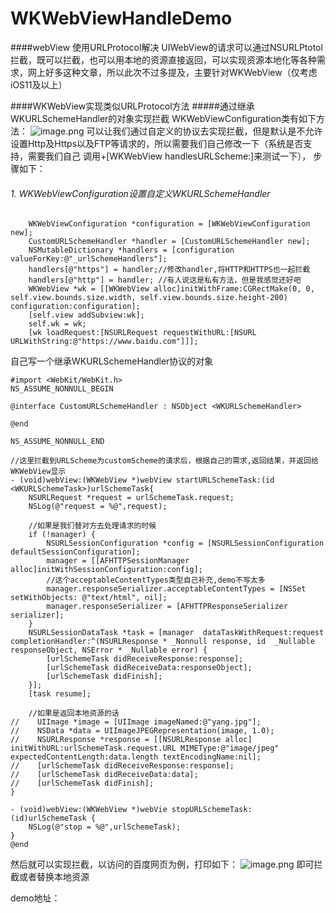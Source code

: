 # WKWebViewHandleDemo

####webView 使用URLProtocol解决
UIWebView的请求可以通过NSURLPtotol拦截，既可以拦截，也可以用本地的资源直接返回，可以实现资源本地化等各种需求，网上好多这种文章，所以此次不过多提及，主要针对WKWebView（仅考虑iOS11及以上）

####WKWebView实现类似URLProtocol方法
#####通过继承WKURLSchemeHandler的对象实现拦截
WKWebViewConfiguration类有如下方法：
![image.png](https://upload-images.jianshu.io/upload_images/5505686-aa4a4253ca84123e.png?imageMogr2/auto-orient/strip%7CimageView2/2/w/1240)
可以让我们通过自定义的协议去实现拦截，但是默认是不允许设置Http及Https以及FTP等请求的，所以需要我们自己修改一下（系统是否支持，需要我们自己
调用+[WKWebView handlesURLScheme:]来测试一下），
步骤如下：
###### 1. WKWebViewConfiguration设置自定义WKURLSchemeHandler
~~~
    WKWebViewConfiguration *configuration = [WKWebViewConfiguration new];
    CustomURLSchemeHandler *handler = [CustomURLSchemeHandler new];
    NSMutableDictionary *handlers = [configuration valueForKey:@"_urlSchemeHandlers"];
    handlers[@"https"] = handler;//修改handler,将HTTP和HTTPS也一起拦截
    handlers[@"http"] = handler; //有人说这是私有方法，但是我感觉还好吧
    WKWebView *wk = [[WKWebView alloc]initWithFrame:CGRectMake(0, 0, self.view.bounds.size.width, self.view.bounds.size.height-200) configuration:configuration];
    [self.view addSubview:wk];
    self.wk = wk;
    [wk loadRequest:[NSURLRequest requestWithURL:[NSURL URLWithString:@"https://www.baidu.com"]]];
~~~
自己写一个继承WKURLSchemeHandler协议的对象
~~~#import <Foundation/Foundation.h>
#import <WebKit/WebKit.h>
NS_ASSUME_NONNULL_BEGIN

@interface CustomURLSchemeHandler : NSObject <WKURLSchemeHandler>

@end

NS_ASSUME_NONNULL_END
~~~
~~~
//这里拦截到URLScheme为customScheme的请求后，根据自己的需求,返回结果，并返回给WKWebView显示
- (void)webView:(WKWebView *)webView startURLSchemeTask:(id <WKURLSchemeTask>)urlSchemeTask{
    NSURLRequest *request = urlSchemeTask.request;
    NSLog(@"request = %@",request);
    
    //如果是我们替对方去处理请求的时候
    if (!manager) {
        NSURLSessionConfiguration *config = [NSURLSessionConfiguration defaultSessionConfiguration];
        manager = [[AFHTTPSessionManager alloc]initWithSessionConfiguration:config];
        //这个acceptableContentTypes类型自己补充,demo不写太多
        manager.responseSerializer.acceptableContentTypes = [NSSet setWithObjects: @"text/html", nil];
        manager.responseSerializer = [AFHTTPResponseSerializer serializer];
    }
    NSURLSessionDataTask *task = [manager  dataTaskWithRequest:request completionHandler:^(NSURLResponse * _Nonnull response, id  _Nullable responseObject, NSError * _Nullable error) {
        [urlSchemeTask didReceiveResponse:response];
        [urlSchemeTask didReceiveData:responseObject];
        [urlSchemeTask didFinish];
    }];
    [task resume];

    //如果是返回本地资源的话
//    UIImage *image = [UIImage imageNamed:@"yang.jpg"];
//    NSData *data = UIImageJPEGRepresentation(image, 1.0);
//    NSURLResponse *response = [[NSURLResponse alloc] initWithURL:urlSchemeTask.request.URL MIMEType:@"image/jpeg" expectedContentLength:data.length textEncodingName:nil];
//    [urlSchemeTask didReceiveResponse:response];
//    [urlSchemeTask didReceiveData:data];
//    [urlSchemeTask didFinish];
}

- (void)webView:(WKWebView *)webVie stopURLSchemeTask:(id)urlSchemeTask {
    NSLog(@"stop = %@",urlSchemeTask);
}
@end
~~~
然后就可以实现拦截，以访问的百度网页为例，打印如下：
![image.png](https://upload-images.jianshu.io/upload_images/5505686-64786701367738c5.png?imageMogr2/auto-orient/strip%7CimageView2/2/w/1240)
即可拦截或者替换本地资源

demo地址：
